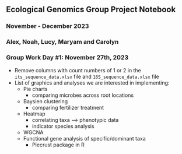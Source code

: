 ## Ecological Genomics Group Project Notebook

### November - December 2023

### Alex, Noah, Lucy, Maryam and Carolyn

### Group Work Day #1: November 27th, 2023

-   Remove columns with count numbers of 1 or 2 in the `its_sequence_data.xlsx` file and `16S_sequence_data.xlsx` file
-   List of graphics and analyses we are interested in implementing:
    -   Pie charts
        -   comparing microbes across root locations
    -   Baysien clustering
        -   comparing fertilizer treatment
    -   Heatmap
        -   correlating taxa --> phenotypic data
        -   indicator species analysis
    -   WGCNA
    -   Functional gene analysis of specific/dominant taxa
        -   Piecrust package in R
